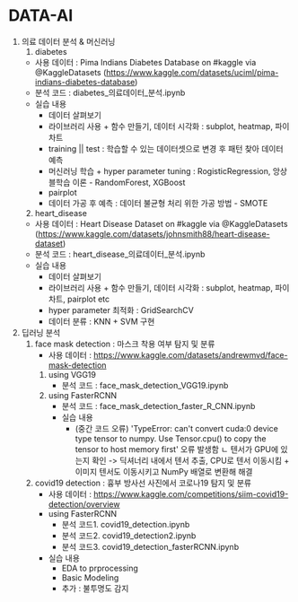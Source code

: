 # DATA-AI

1. 의료 데이터 분석 & 머신러닝 
   01. diabetes
      - 사용 데이터 : Pima Indians Diabetes Database on #kaggle via @KaggleDatasets (https://www.kaggle.com/datasets/uciml/pima-indians-diabetes-database)
      - 분석 코드 : diabetes_의료데이터_분석.ipynb
      - 실습 내용
          - 데이터 살펴보기
          - 라이브러리 사용 + 함수 만들기, 데이터 시각화 : subplot, heatmap, 파이차트
          - training || test : 학습할 수 있는 데이터셋으로 변경 후 패턴 찾아 데이터 예측
          - 머신러닝 학습 + hyper parameter tuning 
            : RogisticRegression, 앙상블학습 이론 - RandomForest, XGBoost
          - pairplot
          - 데이터 가공 후 예측
            : 데이터 불균형 처리 위한 가공 방법 - SMOTE
   02. heart_disease
      - 사용 데이터 : Heart Disease Dataset on #kaggle via @KaggleDatasets (https://www.kaggle.com/datasets/johnsmith88/heart-disease-dataset)
      - 분석 코드 : heart_disease_의료데이터_분석.ipynb
      - 실습 내용
          - 데이터 살펴보기
          - 라이브러리 사용 + 함수 만들기, 데이터 시각화 : subplot, heatmap, 파이차트, pairplot etc
          - hyper parameter 최적화 : GridSearchCV
          - 데이터 분류 : KNN + SVM 구현
 2. 딥러닝 분석
    01. face mask detection : 마스크 착용 여부 탐지 및 분류 
        - 사용 데이터 : https://www.kaggle.com/datasets/andrewmvd/face-mask-detection
        1. using VGG19
           - 분석 코드 : face_mask_detection_VGG19.ipynb
        2. using FasterRCNN
           - 분석 코드 : face_mask_detection_faster_R_CNN.ipynb
           - 실습 내용
                - (중간 코드 오류) 'TypeError: can't convert cuda:0 device type tensor to numpy. Use Tensor.cpu() to copy the tensor to host memory first' 오류 발생함
                  ㄴ 텐서가 GPU에 있는지 확인 -> 딕셔너리 내에서 텐서 추출, CPU로 텐서 이동시킴 + 이미지 텐서도 이동시키고 NumPy 배열로 변환해 해결
    02. covid19 detection : 흉부 방사선 사진에서 코로나19 탐지 및 분류 
        - 사용 데이터 : https://www.kaggle.com/competitions/siim-covid19-detection/overview 
        - using FasterRCNN
           - 분석 코드1. covid19_detection.ipynb
           - 분석 코드2. covid19_detection2.ipynb
           - 분석 코드3. covid19_detection_fasterRCNN.ipynb
        - 실습 내용 
           - EDA to prprocessing
           - Basic Modeling
           - 추가 : 불투명도 감지

